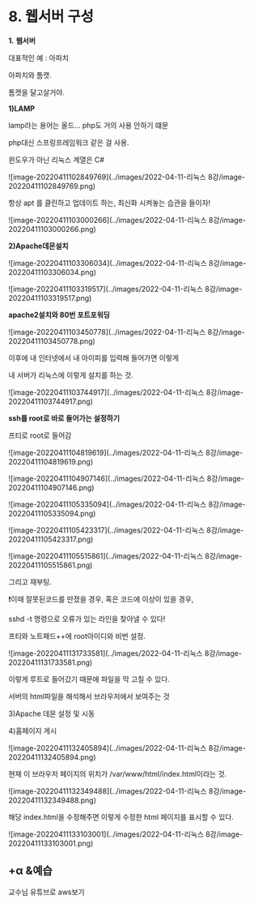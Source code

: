 # 8. 웹서버 구성

**1.** **웹서버**

대표적인 예 : 아파치

아파치와 톰캣.

톰캣을 달고살거야.







**1)LAMP**

lamp라는 용어는 올드... php도 거의 사용 안하기 떄문

php대신 스프링프레임워크 같은 걸 사용.

윈도우가 아닌 리눅스 계열은 C#



![image-20220411102849769](../images/2022-04-11-리눅스 8강/image-20220411102849769.png)

항상 apt 를 클린하고 업데이트 하는, 최신화 시켜놓는 습관을 들이자!

![image-20220411103000266](../images/2022-04-11-리눅스 8강/image-20220411103000266.png)





**2)Apache데몬설치**

![image-20220411103306034](../images/2022-04-11-리눅스 8강/image-20220411103306034.png)

![image-20220411103319517](../images/2022-04-11-리눅스 8강/image-20220411103319517.png)



**apache2설치와 80번 포트포워딩** 

![image-20220411103450778](../images/2022-04-11-리눅스 8강/image-20220411103450778.png)



이후에 내 인터넷에서 내 아이피를 입력해 들어가면 이렇게

내 서버가 리눅스에 이렇게 설치를 하는 것.

![image-20220411103744917](../images/2022-04-11-리눅스 8강/image-20220411103744917.png)



**ssh를 root로 바로 들어가는 설정하기**

프티로 root로 들어감

![image-20220411104819619](../images/2022-04-11-리눅스 8강/image-20220411104819619.png)

![image-20220411104907146](../images/2022-04-11-리눅스 8강/image-20220411104907146.png)

![image-20220411105335094](../images/2022-04-11-리눅스 8강/image-20220411105335094.png)

![image-20220411105423317](../images/2022-04-11-리눅스 8강/image-20220411105423317.png)

![image-20220411105515861](../images/2022-04-11-리눅스 8강/image-20220411105515861.png)

그리고 재부팅.

❗이때 잘못된코드를 만졌을 경우, 혹은 코드에 이상이 있을 경우,

sshd -t 명령으로 오류가 있는 라인을 찾아낼 수 있다!



프티와 노트패드++에 root아이디와 비번 설정.

![image-20220411131733581](../images/2022-04-11-리눅스 8강/image-20220411131733581.png)

이렇게 루트로 들어갔기 때문에 파일을 막 고칠 수 있다.

서버의 html파일을 해석해서 브라우저에서 보여주는 것







3)Apache 데몬 설정 및 시동







4)홈페이지 게시

![image-20220411132405894](../images/2022-04-11-리눅스 8강/image-20220411132405894.png)

현재 이 브라우저 페이지의 위치가 /var/www/html/index.html이라는 것.

![image-20220411132349488](../images/2022-04-11-리눅스 8강/image-20220411132349488.png)



해당 index.html을 수정해주면 이렇게 수정한 html 페이지를 표시할 수 있다.

![image-20220411133103001](../images/2022-04-11-리눅스 8강/image-20220411133103001.png)

















## +α &예습

교수님 유튜브로 aws보기